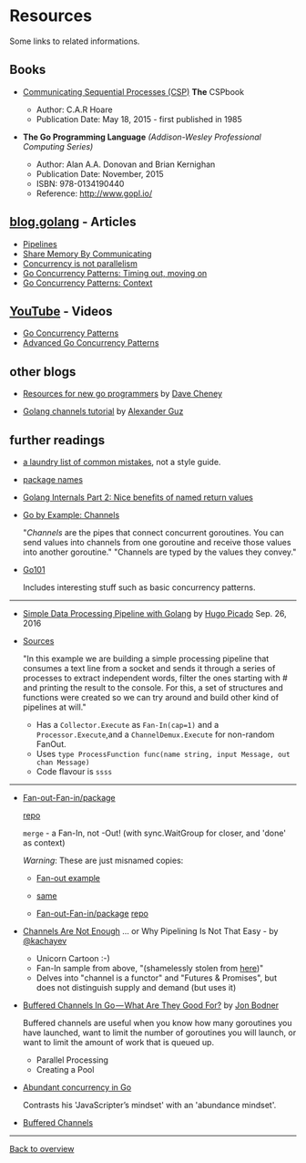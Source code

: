 # Resources
Some links to related informations.

## Books
- [Communicating Sequential Processes (CSP)](http://www.usingcsp.com/cspbook.pdf) **The** CSPbook
    * Author: C.A.R Hoare
    * Publication Date: May 18, 2015 - first published in 1985

- **The Go Programming Language** *(Addison-Wesley Professional Computing Series)*
    * Author: Alan A.A. Donovan and Brian Kernighan
    * Publication Date: November, 2015
    * ISBN: 978-0134190440
    * Reference: http://www.gopl.io/

## [blog.golang](https://blog.golang.org/) - Articles
- [Pipelines](https://blog.golang.org/pipelines)
- [Share Memory By Communicating](https://blog.golang.org/share-memory-by-communicating)
- [Concurrency is not parallelism](http://blog.golang.org/concurrency-is-not-parallelism)
- [Go Concurrency Patterns: Timing out, moving on](https://blog.golang.org/go-concurrency-patterns-timing-out-and)
- [Go Concurrency Patterns: Context](https://blog.golang.org/context)

## [YouTube](http://www.youtube.com/) - Videos
- [Go Concurrency Patterns](http://www.youtube.com/watch?v=f6kdp27TYZs)
- [Advanced Go Concurrency Patterns](http://www.youtube.com/watch?v=QDDwwePbDtw)

## other blogs
- [Resources for new go programmers](https://dave.cheney.net/resources-for-new-go-programmers) by [Dave Cheney](https://dave.cheney.net/)

- [Golang channels tutorial](http://guzalexander.com/2013/12/06/golang-channels-tutorial.html) by [Alexander Guz](http://guzalexander.com/)

## further readings
- [a laundry list of common mistakes](https://github.com/golang/go/wiki/CodeReviewComments), not a style guide.
- [package names](http://golang.org/doc/effective_go.html#package-names)

- [Golang Internals Part 2: Nice benefits of named return values](https://blog.minio.io/golang-internals-part-2-nice-benefits-of-named-return-values-1e95305c8687)

- [Go by Example: Channels](https://gobyexample.com/channels)

  "*Channels* are the pipes that connect concurrent goroutines. You can send values into channels from one goroutine and receive those values into another goroutine."
  "Channels are typed by the values they convey."

- [Go101](http://Go101.org/ "Go101")

  Includes interesting stuff such as basic concurrency patterns. 

---
- [Simple Data Processing Pipeline with Golang](https://www.hugopicado.com/2016/09/26/simple-data-processing-pipeline-with-golang.html) by [Hugo Picado](https://www.hugopicado.com/) Sep. 26, 2016
- [Sources](https://github.com/picadoh/gostreamer)

  "In this example we are building a simple processing pipeline that consumes a text line from a socket and sends it through a series of processes to extract independent words, filter the ones starting with # and printing the result to the console. For this, a set of structures and functions were created so we can try around and build other kind of pipelines at will."

  - Has a `Collector.Execute` as `Fan-In(cap=1)` and a `Processor.Execute`,and a `ChannelDemux.Execute` for non-random FanOut.
  - Uses `type ProcessFunction func(name string, input Message, out chan Message)`
  - Code flavour is `ssss`

---
- [Fan-out-Fan-in/package](https://go.hotlibs.com/github.com/QuentinPerez/go-stuff/channel/Fan-out-Fan-in/package)
  
  [repo](github.com/QuentinPerez/go-stuff/channel/Fan-out-Fan-in)

  `merge` - a Fan-In, not -Out! (with sync.WaitGroup for closer, and 'done' as context)

  *Warning*: These are just misnamed copies:
  - [Fan-out example](https://gist.github.com/mchirico/df9fad3e7a5ea0c4527a)
  - [same](https://www.snip2code.com/Snippet/1043022/Go-(Golang)-Fan-out-example/)

  - [Fan-out-Fan-in/package](https://go.hotlibs.com/github.com/QuentinPerez/go-stuff/channel/Fan-out-Fan-in/package)
    [repo](github.com/QuentinPerez/go-stuff/channel/Fan-out-Fan-in)

- [Channels Are Not Enough](https://gist.github.com/kachayev/21e7fe149bc5ae0bd878) ... or Why Pipelining Is Not That Easy -
by [@kachayev](https://twitter.com/kachayev)
  - Unicorn Cartoon :-)
  - Fan-In sample from above, "(shamelessly stolen from [here](http://blog.golang.org/pipelines))" 
  - Delves into "channel is a functor" and "Futures & Promises", but does not distinguish supply and demand (but uses it)

- [Buffered Channels In Go — What Are They Good For?](https://medium.com/capital-one-developers/buffered-channels-in-go-what-are-they-good-for-43703871828) by [Jon Bodner](https://medium.com/@jon_43067)

  Buffered channels are useful when you know how many goroutines you have launched, want to limit the number of goroutines you will launch, or want to limit the amount of work that is queued up.

  - Parallel Processing
  - Creating a Pool

- [Abundant concurrency in Go](https://hunterloftis.github.io/2017/07/14/abundant-concurrency/)

  Contrasts his 'JavaScripter’s mindset' with an 'abundance mindset'. 

- [Buffered Channels](https://medium.com/capital-one-developers/buffered-channels-in-go-what-are-they-good-for-43703871828)

---
[Back to overview](overview.md)
